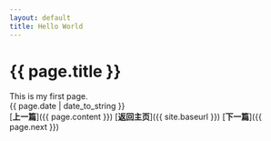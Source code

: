 ```yaml
---
layout: default  
title: Hello World  
---
```


# {{ page.title }}
This is my first page.  
{{ page.date | date_to_string }}  
[**上一篇**]({{ page.content }})    [**返回主页**]({{ site.baseurl }})    [**下一篇**]({{ page.next }})
